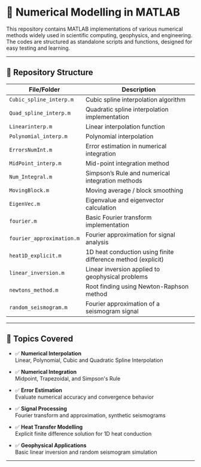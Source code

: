 # 🧮 Numerical Modelling in MATLAB

This repository contains MATLAB implementations of various numerical methods widely used in scientific computing, geophysics, and engineering. The codes are structured as standalone scripts and functions, designed for easy testing and learning.

---

## 📁 Repository Structure

| File/Folder | Description |
|-------------|-------------|
| `Cubic_spline_interp.m` | Cubic spline interpolation algorithm |
| `Quad_spline_interp.m` | Quadratic spline interpolation implementation |
| `Linearinterp.m` | Linear interpolation function |
| `Polynomial_interp.m` | Polynomial interpolation |
| `ErrorsNumInt.m` | Error estimation in numerical integration |
| `MidPoint_interp.m` | Mid-point integration method |
| `Num_Integral.m` | Simpson’s Rule and numerical integration methods |
| `MovingBlock.m` | Moving average / block smoothing |
| `EigenVec.m` | Eigenvalue and eigenvector calculation |
| `fourier.m` | Basic Fourier transform implementation |
| `fourier_approximation.m` | Fourier approximation for signal analysis |
| `heat1D_explicit.m` | 1D heat conduction using finite difference method (explicit) |
| `linear_inversion.m` | Linear inversion applied to geophysical problems |
| `newtons_method.m` | Root finding using Newton-Raphson method |
| `random_seismogram.m` | Fourier approximation of a seismogram signal |

---

## 🧠 Topics Covered

- ✅ **Numerical Interpolation**  
  Linear, Polynomial, Cubic and Quadratic Spline Interpolation

- ✅ **Numerical Integration**  
  Midpoint, Trapezoidal, and Simpson's Rule

- ✅ **Error Estimation**  
  Evaluate numerical accuracy and convergence behavior

- ✅ **Signal Processing**  
  Fourier transform and approximation, synthetic seismograms

- ✅ **Heat Transfer Modelling**  
  Explicit finite difference solution for 1D heat conduction

- ✅ **Geophysical Applications**  
  Basic linear inversion and random seismogram simulation

---
